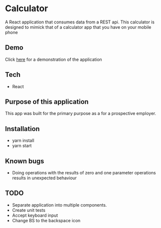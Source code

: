 # Calculator

A React application that consumes data from a REST api. This calculator is designed to mimick that of a calculator app that you have on your mobile phone

## Demo
Click [here](https://pleavitt.github.io/calculator/) for a demonstration of the application

## Tech
* React

## Purpose of this application

This app was built for the primary purpose as a for a prospective employer.

## Installation

* yarn install
* yarn start

## Known bugs

- Doing operations with the results of zero and one parameter operations results in unexpected behaviour

## TODO
- Separate application into multiple components.
- Create unit tests
- Accept keyboard input
- Change BS to the backspace icon
